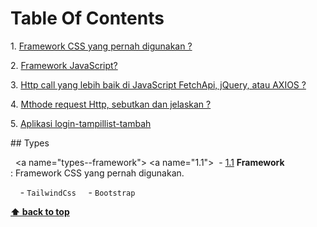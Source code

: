 # Table Of Contents
  
 ​​1.​ [​​Framework CSS yang pernah digunakan ?](#types)

 2.​ [​Framework JavaScript?​](#references)

 ​​3.​ [​Http call yang lebih baik di JavaScript FetchApi, jQuery, atau AXIOS ?](#objects)

 ​​4.​ [​Mthode request Http, sebutkan dan jelaskan ?](#arrays) 

 ​5.​ [Aplikasi login-tampillist-tambah​​](#destructuring)


  
 ​##​ ​Types 
  
 ​  <a name="types--framework"></a>
   <a name="1.1"></a> 
 ​  ​-​ [​1.1​](#types--framework) ​
   **Framework**​: Framework CSS yang pernah digunakan. 
  
 ​    ​-​ ​`TailwindCss` 
 ​    ​-​ ​`Bootstrap`
 
   ​**[​⬆ back to top​](#table-of-contents)**
